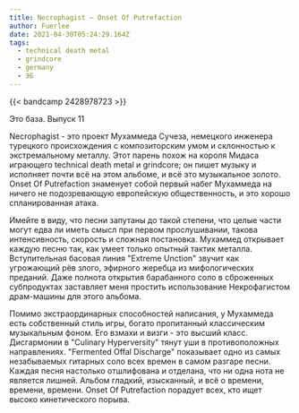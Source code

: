 ```yaml
---
title: Necrophagist — Onset Of Putrefaction
author: Fuerlee
date: 2021-04-30T05:24:29.164Z
tags:
  - technical death metal
  - grindcore
  - germany
  - ЭБ
---
```

{{< bandcamp 2428978723 >}}

Это база. Выпуск 11



Necrophagist - это проект Мухаммеда Сучеза, немецкого инженера турецкого происхождения с композиторским умом и склонностью к экстремальному металлу. Этот парень похож на короля Мидаса играющего technical death metal и grindcore; он пишет музыку и исполняет почти всё на этом альбоме, и всё это музыкальное золото. Onset Of Putrefaction знаменует собой первый набег Мухаммеда на ничего не подозревающую европейскую общественность, и это хорошо спланированная атака.



Имейте в виду, что песни запутаны до такой степени, что целые части могут едва ли иметь смысл при первом прослушивании, такова интенсивность, скорость и сложная постановка. Мухаммед открывает каждую песню так, как умеет только опытный тактик металла. Вступительная басовая линия "Extreme Unction" звучит как угрожающий рёв злого, эфирного жеребца из мифологических преданий. Даже полнота открытия барабанного соло в сброженных субпродуктах заставляет меня простить использование Некрофагистом драм-машины для этого альбома.



Помимо экстраординарных способностей написания, у Мухаммеда есть собственный стиль игры, богато пропитанный классическим музыкальным фоном. Его взмахи и визги - это высший класс. Дисгармонии в "Culinary Hyperversity" тянут уши в противоположных направлениях. "Fermented Offal Discharge" показывает одно из самых незабываемых гитарных соло всех времен в самом разгаре песни. Каждая песня настолько отшлифована и отделана, что ни одна нота не является лишней. Альбом гладкий, изысканный, и всё о времени, времени, времени. Onset Of Putrefaction порадует всех, кто ищет высоко кинетического порыва.